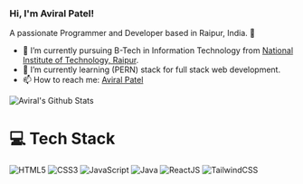 ### Hi, I'm Aviral Patel!

A passionate Programmer and Developer based in Raipur, India. 📍

- 🔭 I’m currently pursuing B-Tech in Information Technology from [National Institute of Technology, Raipur](https://nitrr.ac.in/).
- 🌱 I’m currently learning (PERN) stack for full stack web development.
- 📫 How to reach me: [Aviral Patel](https://www.linkedin.com/in/aviralpatel/)


![Aviral's Github Stats](https://github-readme-stats.vercel.app/api?username=AviralPatel0526&show_icons=true&theme=transparent)

# 💻 Tech Stack
<!-- Badges from https://github.com/Ileriayo/markdown-badges -->
![HTML5](https://img.shields.io/badge/html5-%23E34F26.svg?style=for-the-badge&logo=html5&logoColor=white)
![CSS3](https://img.shields.io/badge/css3-%231572B6.svg?style=for-the-badge&logo=css3&logoColor=white)
![JavaScript](https://img.shields.io/badge/javascript-%23323330.svg?style=for-the-badge&logo=javascript&logoColor=%23F7DF1E)
![Java](https://img.shields.io/badge/java-%23ED8B00.svg?style=for-the-badge&logo=openjdk&logoColor=white)
![ReactJS](https://img.shields.io/badge/react-%2320232a.svg?style=for-the-badge&logo=react&logoColor=%2361DAFB)
![TailwindCSS](https://img.shields.io/badge/tailwindcss-%2338B2AC.svg?style=for-the-badge&logo=tailwind-css&logoColor=white)
